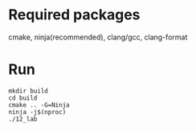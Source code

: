 # Required packages
cmake, ninja(recommended), clang/gcc, clang-format

# Run
```
mkdir build
cd build
cmake .. -G=Ninja
ninja -j$(nproc)
./12_lab
```
